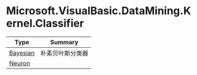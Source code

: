 ﻿
# Microsoft.VisualBasic.DataMining.Kernel.Classifier

|Type|Summary|
|----|-------|
|[Bayesian](./Bayesian.md)|朴素贝叶斯分类器|
|[Neuron](./Neuron.md)||

